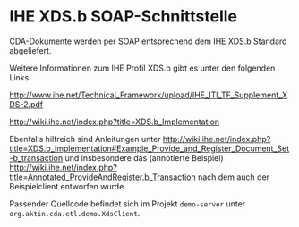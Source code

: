 ﻿IHE XDS.b SOAP-Schnittstelle
======================

CDA-Dokumente werden per SOAP entsprechend dem IHE XDS.b Standard abgeliefert.

Weitere Informationen zum IHE Profil XDS.b gibt es unter den folgenden Links:

http://www.ihe.net/Technical_Framework/upload/IHE_ITI_TF_Supplement_XDS-2.pdf

http://wiki.ihe.net/index.php?title=XDS.b_Implementation

Ebenfalls hilfreich sind Anleitungen unter 
http://wiki.ihe.net/index.php?title=XDS.b_Implementation#Example_Provide_and_Register_Document_Set-b_transaction und insbesondere
das (annotierte Beispiel) http://wiki.ihe.net/index.php?title=Annotated_ProvideAndRegister.b_Transaction
nach dem auch der Beispielclient entworfen wurde.

Passender Quellcode befindet sich im Projekt `demo-server` unter `org.aktin.cda.etl.demo.XdsClient`.